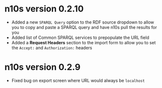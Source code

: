 # n10s version 0.2.10

- Added a new `SPARQL Query` option to the RDF source dropdown to allow you to copy and paste a SPARQL query and have n10s pull the results for you
- Added list of Common SPARQL services to prepopulate the URL field
- Added a **Request Headers** section to the import form to allow you to set the `Accept:` and `Authorization:` headers

# n10s version 0.2.9

- Fixed bug on export screen where URL would always be `localhost`
